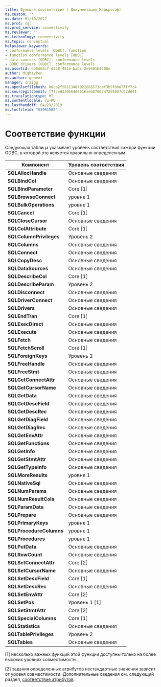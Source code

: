```yaml
---
title: Функция соответствия | Документация Майкрософт
ms.custom: ''
ms.date: 01/19/2017
ms.prod: sql
ms.prod_service: connectivity
ms.reviewer: ''
ms.technology: connectivity
ms.topic: conceptual
helpviewer_keywords:
- conformance levels [ODBC], function
- function conformance levels [ODBC]
- data sources [ODBC], conformance levels
- ODBC drivers [ODBC], conformance levels
ms.assetid: bb5d68cf-d238-481e-babc-2e9401b4700e
author: MightyPen
ms.author: genemi
manager: craigg
ms.openlocfilehash: b6cb2f56113487922866573caf3b5f8b67fff7c4
ms.sourcegitcommit: f7fced330b64d6616aeb8766747295807c92dd41
ms.translationtype: MT
ms.contentlocale: ru-RU
ms.lasthandoff: 04/23/2019
ms.locfileid: "63061582"
---
```

# <a name="function-conformance"></a>Соответствие функции
Следующая таблица указывает уровень соответствия каждой функции ODBC, в которой это является правильно определенным.  
  
|Компонент|Уровень соответствия|  
|--------------|-----------------------|  
|**SQLAllocHandle**|Основные сведения|  
|**SQLBindCol**|Основные сведения|  
|**SQLBindParameter**|Core [1]|  
|**SQLBrowseConnect**|уровне 1|  
|**SQLBulkOperations**|уровне 1|  
|**SQLCancel**|Core [1]|  
|**SQLCloseCursor**|Основные сведения|  
|**SQLColAttribute**|Core [1]|  
|**SQLColumnPrivileges**|Уровень 2|  
|**SQLColumns**|Основные сведения|  
|**SQLConnect**|Основные сведения|  
|**SQLCopyDesc**|Основные сведения|  
|**SQLDataSources**|Основные сведения|  
|**SQLDescribeCol**|Core [1]|  
|**SQLDescribeParam**|Уровень 2|  
|**SQLDisconnect**|Основные сведения|  
|**SQLDriverConnect**|Основные сведения|  
|**SQLDrivers**|Основные сведения|  
|**SQLEndTran**|Core [1]|  
|**SQLExecDirect**|Основные сведения|  
|**SQLExecute**|Основные сведения|  
|**SQLFetch**|Основные сведения|  
|**SQLFetchScroll**|Core [1]|  
|**SQLForeignKeys**|Уровень 2|  
|**SQLFreeHandle**|Основные сведения|  
|**SQLFreeStmt**|Основные сведения|  
|**SQLGetConnectAttr**|Основные сведения|  
|**SQLGetCursorName**|Основные сведения|  
|**SQLGetData**|Основные сведения|  
|**SQLGetDescField**|Основные сведения|  
|**SQLGetDescRec**|Основные сведения|  
|**SQLGetDiagField**|Основные сведения|  
|**SQLGetDiagRec**|Основные сведения|  
|**SQLGetEnvAttr**|Основные сведения|  
|**SQLGetFunctions**|Основные сведения|  
|**SQLGetInfo**|Основные сведения|  
|**SQLGetStmtAttr**|Основные сведения|  
|**SQLGetTypeInfo**|Основные сведения|  
|**SQLMoreResults**|уровне 1|  
|**SQLNativeSql**|Основные сведения|  
|**SQLNumParams**|Основные сведения|  
|**SQLNumResultCols**|Основные сведения|  
|**SQLParamData**|Основные сведения|  
|**SQLPrepare**|Основные сведения|  
|**SQLPrimaryKeys**|уровне 1|  
|**SQLProcedureColumns**|уровне 1|  
|**SQLProcedures**|уровне 1|  
|**SQLPutData**|Основные сведения|  
|**SQLRowCount**|Основные сведения|  
|**SQLSetConnectAttr**|Core [2]|  
|**SQLSetCursorName**|Основные сведения|  
|**SQLSetDescField**|Core [1]|  
|**SQLSetDescRec**|Основные сведения|  
|**SQLSetEnvAttr**|Core [2]|  
|**SQLSetPos**|Уровень 1 [1]|  
|**SQLSetStmtAttr**|Core [2]|  
|**SQLSpecialColumns**|Core [1]|  
|**SQLStatistics**|Основные сведения|  
|**SQLTablePrivileges**|Уровень 2|  
|**SQLTables**|Основные сведения|  
  
 [1] несколько важных функций этой функции доступны только на более высоких уровнях совместимости.  
  
 [2] задания определенных атрибутов нестандартные значения зависит от уровня совместимости. Дополнительные сведения см. следующий раздел, [соответствие атрибутов](../../../odbc/reference/develop-app/attribute-conformance.md).
